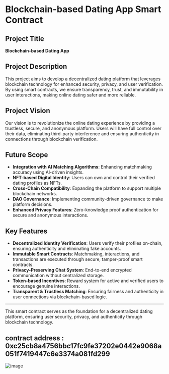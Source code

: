 # Blockchain-based Dating App Smart Contract

## Project Title
**Blockchain-based Dating App**

## Project Description
This project aims to develop a decentralized dating platform that leverages blockchain technology for enhanced security, privacy, and user verification. By using smart contracts, we ensure transparency, trust, and immutability in user interactions, making online dating safer and more reliable.

## Project Vision
Our vision is to revolutionize the online dating experience by providing a trustless, secure, and anonymous platform. Users will have full control over their data, eliminating third-party interference and ensuring authenticity in connections through blockchain verification.

## Future Scope
- **Integration with AI Matching Algorithms**: Enhancing matchmaking accuracy using AI-driven insights.
- **NFT-based Digital Identity**: Users can own and control their verified dating profiles as NFTs.
- **Cross-Chain Compatibility**: Expanding the platform to support multiple blockchain networks.
- **DAO Governance**: Implementing community-driven governance to make platform decisions.
- **Enhanced Privacy Features**: Zero-knowledge proof authentication for secure and anonymous interactions.

## Key Features
- **Decentralized Identity Verification**: Users verify their profiles on-chain, ensuring authenticity and eliminating fake accounts.
- **Immutable Smart Contracts**: Matchmaking, interactions, and transactions are executed through secure, tamper-proof smart contracts.
- **Privacy-Preserving Chat System**: End-to-end encrypted communication without centralized storage.
- **Token-based Incentives**: Reward system for active and verified users to encourage genuine interactions.
- **Transparent & Trustless Matching**: Ensuring fairness and authenticity in user connections via blockchain-based logic.

---

This smart contract serves as the foundation for a decentralized dating platform, ensuring user security, privacy, and authenticity through blockchain technology.
## contract address : 0xc25cb8a4756bbc17fc9fe37202e0442e9068a051f7419447c6e3374a081fd299
![image](https://github.com/user-attachments/assets/d95b72da-2aad-430e-bb3d-f886fc1d3427)

